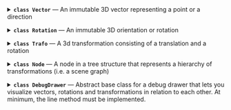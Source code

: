 <details><summary><b><code>class Vector</code></b> — An immutable 3D vector representing a point or a direction</summary><br>

&nbsp;&nbsp;&nbsp;&nbsp;&nbsp;&nbsp;&nbsp;&nbsp;<code>x: float = 0.0</code>


&nbsp;&nbsp;&nbsp;&nbsp;&nbsp;&nbsp;&nbsp;&nbsp;<code>y: float = 0.0</code>


&nbsp;&nbsp;&nbsp;&nbsp;&nbsp;&nbsp;&nbsp;&nbsp;<code>z: float = 0.0</code>

<details name='method'><summary>&nbsp;&nbsp;&nbsp;&nbsp;<code>zero()</code> — Create a zero vector while being extra explicit about it.</summary>

```py
    @staticmethod
    def zero() -> "Vector":
```
<details open><summary><i>source code</i></summary>

```py
        """Create a zero vector while being extra explicit about it."""
        return Vector(0.0, 0.0, 0.0)
```
</details>
</details>

<details name='method'><summary>&nbsp;&nbsp;&nbsp;&nbsp;<code>ex()</code> — Create a unit vector in x-direction.</summary>

```py
    @staticmethod
    def ex() -> "Vector":
```
<details open><summary><i>source code</i></summary>

```py
        """Create a unit vector in x-direction."""
        return Vector(1.0, 0.0, 0.0)
```
</details>
</details>

<details name='method'><summary>&nbsp;&nbsp;&nbsp;&nbsp;<code>ey()</code> — Create a unit vector in y-direction.</summary>

```py
    @staticmethod
    def ey() -> "Vector":
```
<details open><summary><i>source code</i></summary>

```py
        """Create a unit vector in y-direction."""
        return Vector(0.0, 1.0, 0.0)
```
</details>
</details>

<details name='method'><summary>&nbsp;&nbsp;&nbsp;&nbsp;<code>ez()</code> — Create a unit vector in z-direction.</summary>

```py
    @staticmethod
    def ez() -> "Vector":
```
<details open><summary><i>source code</i></summary>

```py
        """Create a unit vector in z-direction."""
        return Vector(0.0, 0.0, 1.0)
```
</details>
</details>

<details name='method'><summary>&nbsp;&nbsp;&nbsp;&nbsp;<code>rand_box(...)</code> — Create a random vector with uniform distribution within a cuboid.</summary>

```py
    @staticmethod
    def rand_box(
        min: Sequence[float] = (0.0, 0.0, 0.0),
        max: Sequence[float] = (1.0, 1.0, 1.0),
        generator: random.Random = cast(random.Random, random),
    ) -> "Vector":
```
<details open><summary><i>source code</i></summary>

```py
        """Create a random vector with uniform distribution within a cuboid."""
        return Vector(
            generator.uniform(min[0], max[0]),
            generator.uniform(min[1], max[1]),
            generator.uniform(min[2], max[2]),
        )
```
</details>
</details>

<details name='method'><summary>&nbsp;&nbsp;&nbsp;&nbsp;<code>rand_sphere(...)</code> — Create a random vector with uniform distribution on or in a sphere.</summary>

```py
    @staticmethod
    def rand_sphere(
        radius: float = 1.0,
        center: Optional["Vector"] = None,
        fill: bool = False,
        generator: random.Random = cast(random.Random, random),
    ) -> "Vector":
```
<details open><summary><i>source code</i></summary>

```py
        """Create a random vector with uniform distribution on or in a sphere."""
        v = Vector(generator.gauss(), generator.gauss(), generator.gauss()).normalized()
        if center is None:
            center = Vector.zero()
        if fill:
            v = v * generator.random() ** (1 / 3)
        return Vector(
            center[0] + radius * v[0],
            center[1] + radius * v[1],
            center[2] + radius * v[2],
        )
```
</details>
</details>

<details name='method'><summary>&nbsp;&nbsp;&nbsp;&nbsp;<code>__eq__(...)</code> — Check equality with another vector; true if all elements are equal.</summary>

```py
    def __eq__(self, other: object) -> bool:
```
<details open><summary><i>source code</i></summary>

```py
        """Check equality with another vector; true if all elements are equal."""
        if isinstance(other, Vector):
            return self[:] == other[:]
        else:
            return NotImplemented
```
</details>
</details>

<details name='method'><summary>&nbsp;&nbsp;&nbsp;&nbsp;<code>__ne__(...)</code> — Check inequality with another vector; true if any element is unequal.</summary>

```py
    def __ne__(self, other: object) -> bool:
```
<details open><summary><i>source code</i></summary>

```py
        """Check inequality with another vector; true if any element is unequal."""
        return not self == other
```
</details>
</details>

<details name='method'><summary>&nbsp;&nbsp;&nbsp;&nbsp;<code>__add__(...)</code> — Add another vector element-wise (returns a new Vector).</summary>

Note that this violates LSP for tuples which are expected to concatenate instead.

```py
    def __add__(self, other: "Vector") -> "Vector":  # type: ignore[override]
```
<details open><summary><i>source code</i></summary>

```py
        """Add another vector element-wise (returns a new Vector).
        Note that this violates LSP for tuples which are expected to concatenate instead.
        """
        if isinstance(other, Vector):
            return Vector(self.x + other.x, self.y + other.y, self.z + other.z)
        else:
            return NotImplemented
```
</details>
</details>

<details name='method'><summary>&nbsp;&nbsp;&nbsp;&nbsp;<code>__neg__()</code> — Return the negated vector (as a new Vector).</summary>

```py
    def __neg__(self) -> "Vector":
```
<details open><summary><i>source code</i></summary>

```py
        """Return the negated vector (as a new Vector)."""
        return Vector(-self.x, -self.y, -self.z)
```
</details>
</details>

<details name='method'><summary>&nbsp;&nbsp;&nbsp;&nbsp;<code>__sub__(...)</code> — Subtract another vector (returns a new Vector).</summary>

```py
    def __sub__(self, other: "Vector") -> "Vector":
```
<details open><summary><i>source code</i></summary>

```py
        """Subtract another vector (returns a new Vector)."""
        if isinstance(other, Vector):
            return Vector(self.x - other.x, self.y - other.y, self.z - other.z)
        else:
            return NotImplemented
```
</details>
</details>

<details name='method'><summary>&nbsp;&nbsp;&nbsp;&nbsp;<code>__mul__(...)</code> — Multiply by a scalar element-wise (returns a new Vector).</summary>

Note that this violates LSP for tuples which are expected to repeat instead.

```py
    def __mul__(self, scalar: float) -> "Vector":  # type: ignore[override]
```
<details open><summary><i>source code</i></summary>

```py
        """Multiply by a scalar element-wise (returns a new Vector).
        Note that this violates LSP for tuples which are expected to repeat instead."""
        if isinstance(scalar, (int, float)):
            return Vector(self.x * scalar, self.y * scalar, self.z * scalar)
        else:
            return NotImplemented
```
</details>
</details>

<details name='method'><summary>&nbsp;&nbsp;&nbsp;&nbsp;<code>__rmul__(...)</code> — Multiply by a scalar element-wise (returns a new Vector).</summary>

Note that this violates LSP for tuples which are expected to repeat instead.

```py
    def __rmul__(self, scalar: float) -> "Vector":  # type: ignore[override]
```
<details open><summary><i>source code</i></summary>

```py
        """Multiply by a scalar element-wise (returns a new Vector).
        Note that this violates LSP for tuples which are expected to repeat instead."""
        return self * scalar
```
</details>
</details>

<details name='method'><summary>&nbsp;&nbsp;&nbsp;&nbsp;<code>__truediv__(...)</code> — Divide by a scalar element-wise (returns a new Vector).</summary>

```py
    def __truediv__(self, scalar: float) -> "Vector":
```
<details open><summary><i>source code</i></summary>

```py
        """Divide by a scalar element-wise (returns a new Vector)."""
        if isinstance(scalar, (int, float)):
            return Vector(self.x / scalar, self.y / scalar, self.z / scalar)
        else:
            return NotImplemented
```
</details>
</details>

<details name='method'><summary>&nbsp;&nbsp;&nbsp;&nbsp;<code>dot(...)</code> — Calculate the dot product with another vector.</summary>

```py
    def dot(self, other: "Vector") -> float:
```
<details open><summary><i>source code</i></summary>

```py
        """Calculate the dot product with another vector."""
        return self.x * other.x + self.y * other.y + self.z * other.z
```
</details>
</details>

<details name='method'><summary>&nbsp;&nbsp;&nbsp;&nbsp;<code>cross(...)</code> — Calculate the cross product with another vector (returns a new Vector).</summary>

```py
    def cross(self, other: "Vector") -> "Vector":
```
<details open><summary><i>source code</i></summary>

```py
        """Calculate the cross product with another vector (returns a new Vector)."""
        return Vector(
            self.y * other.z - self.z * other.y,
            self.z * other.x - self.x * other.z,
            self.x * other.y - self.y * other.x,
        )
```
</details>
</details>

<details name='method'><summary>&nbsp;&nbsp;&nbsp;&nbsp;<code>norm()</code> — Calculate the Euclidean norm (length) of the vector.</summary>

```py
    def norm(self) -> float:
```
<details open><summary><i>source code</i></summary>

```py
        """Calculate the Euclidean norm (length) of the vector."""
        return norm(*self)
```
</details>
</details>

<details name='method'><summary>&nbsp;&nbsp;&nbsp;&nbsp;<code>length()</code> — Calculate the length (Euclidean norm) of the vector.</summary>

```py
    def length(self) -> float:
```
<details open><summary><i>source code</i></summary>

```py
        """Calculate the length (Euclidean norm) of the vector."""
        return norm(*self)
```
</details>
</details>

<details name='method'><summary>&nbsp;&nbsp;&nbsp;&nbsp;<code>normalized()</code> — Return a (new) normalized vector with the same direction.</summary>

Raises when called on a zero vector.

```py
    def normalized(self) -> "Vector":
```
<details open><summary><i>source code</i></summary>

```py
        """Return a (new) normalized vector with the same direction.
        Raises when called on a zero vector."""
        x, y, z = self.x, self.y, self.z
        m = max(abs(x), abs(y), abs(z))
        if m == 0:
            raise ValueError("cannot normalize a zero vector")
        x, y, z = x / m, y / m, z / m
        norm = sqrt(x * x + y * y + z * z)
        return Vector(x / norm, y / norm, z / norm)
```
</details>
</details>

<details name='method'><summary>&nbsp;&nbsp;&nbsp;&nbsp;<code>perp(...)</code> — Calculate a vector perpendicular to this vector.</summary>

If other is given, the result is perpendicular to both.<br>Raises when called on a zero vector or when the vectors are parallel.

```py
    def perp(self, other: Optional["Vector"] = None) -> "Vector":
```
<details open><summary><i>source code</i></summary>

```py
        """Calculate a vector perpendicular to this vector.
        If other is given, the result is perpendicular to both.
        Raises when called on a zero vector or when the vectors are parallel."""
        if other is None:
            if abs(self.x) < abs(self.y) and abs(self.x) <= abs(self.z):
                other = Vector(1.0, 0.0, 0.0)
            elif abs(self.y) < abs(self.z):
                other = Vector(0.0, 1.0, 0.0)
            else:
                other = Vector(0.0, 0.0, 1.0)
        return self.cross(other).normalized()
```
</details>
</details>

<details name='method'><summary>&nbsp;&nbsp;&nbsp;&nbsp;<code>make_basis(...)</code> — Create an orthonormal basis from two vectors.</summary>

The direction of the first vector is preserved,<br>the second is made perpendicular to the first,<br>the third is perpendicular to the first two.<br>Raises when called on a zero vector or when the vectors are parallel.

```py
    @staticmethod
    def make_basis(v1: "Vector", v2: "Vector") -> Tuple["Vector", "Vector", "Vector"]:
```
<details open><summary><i>source code</i></summary>

```py
        """Create an orthonormal basis from two vectors.
        The direction of the first vector is preserved,
        the second is made perpendicular to the first,
        the third is perpendicular to the first two.
        Raises when called on a zero vector or when the vectors are parallel."""
        v1 = v1.normalized()
        v3 = v1.perp(v2)
        v2 = v3.perp(v1)
        return v1, v2, v3
```
</details>
</details>

<details name='method'><summary>&nbsp;&nbsp;&nbsp;&nbsp;<code>distance_to(...)</code> — Calculate the Euclidean distance to another vector.</summary>

```py
    def distance_to(self, other: "Vector") -> float:
```
<details open><summary><i>source code</i></summary>

```py
        """Calculate the Euclidean distance to another vector."""
        return (self - other).norm()
```
</details>
</details>

<details name='method'><summary>&nbsp;&nbsp;&nbsp;&nbsp;<code>angle_to(...)</code> — Calculate the angle to another vector (in rad).</summary>

```py
    def angle_to(self, other: "Vector") -> float:
```
<details open><summary><i>source code</i></summary>

```py
        """Calculate the angle to another vector (in rad)."""
        v1 = self.normalized()
        v2 = other.normalized()
        cos_angle = v1.dot(v2)
        sin_angle = v1.cross(v2).norm()
        return atan2(sin_angle, cos_angle)
```
</details>
</details>

<details name='method'><summary>&nbsp;&nbsp;&nbsp;&nbsp;<code>lerp(...)</code> — Linearly interpolate between two vectors (returns a new Vector).</summary>

```py
    def lerp(self, other: "Vector", f: float) -> "Vector":
```
<details open><summary><i>source code</i></summary>

```py
        """Linearly interpolate between two vectors (returns a new Vector)."""
        return Vector(
            self.x + f * (other.x - self.x),
            self.y + f * (other.y - self.y),
            self.z + f * (other.z - self.z),
        )
```
</details>
</details>

<details name='method'><summary>&nbsp;&nbsp;&nbsp;&nbsp;<code>mean(...)</code> — Calculate the weighted mean of a sequence of vectors.</summary>

Raises when called with an empty sequence or when the sum of weights is zero.

```py
    @staticmethod
    def mean(
        vectors: Iterable["Vector"], weights: Optional[Iterable[float]] = None
    ) -> "Vector":
```
<details open><summary><i>source code</i></summary>

```py
        """Calculate the weighted mean of a sequence of vectors.
        Raises when called with an empty sequence or when the sum of weights is zero."""

        weights = weights or repeat(1.0)

        if (
            hasattr(vectors, "__len__")
            and hasattr(weights, "__len__")
            and vectors.__len__() != weights.__len__()
        ):
            raise ValueError("vectors and weights must have the same length")

        x, y, z = 0.0, 0.0, 0.0
        w_sum = 0.0

        for v, weight in zip(vectors, weights):
            x += v.x * weight
            y += v.y * weight
            z += v.z * weight
            w_sum += weight

        if w_sum == 0.0:
            raise ValueError(
                "cannot compute mean if sequence is empty or sum of weights is 0"
            )

        return Vector(x / w_sum, y / w_sum, z / w_sum)
```
</details>
</details>

<details name='method'><summary>&nbsp;&nbsp;&nbsp;&nbsp;<code>__str__()</code> — Return a string representation of the vector.</summary>

```py
    def __str__(self) -> str:
```
<details open><summary><i>source code</i></summary>

```py
        """Return a string representation of the vector."""
        return f"(x={self.x}, y={self.y}, z={self.z})"
```
</details>
</details>

<details name='method'><summary>&nbsp;&nbsp;&nbsp;&nbsp;<code>__format__(...)</code> — Return a formatted string representation of the vector.</summary>

The format_spec is applied to each element.

```py
    def __format__(self, format_spec: str) -> str:
```
<details open><summary><i>source code</i></summary>

```py
        """Return a formatted string representation of the vector.
        The format_spec is applied to each element."""
        fx = self.x.__format__(format_spec)
        fy = self.y.__format__(format_spec)
        fz = self.z.__format__(format_spec)
        return f"(x={fx}, y={fy}, z={fz})"
```
</details>
</details>

<details name='method'><summary>&nbsp;&nbsp;&nbsp;&nbsp;<code>__repr__()</code> — Return an eval-able string representation of the vector.</summary>

```py
    def __repr__(self) -> str:
```
<details open><summary><i>source code</i></summary>

```py
        """Return an eval-able string representation of the vector."""
        return f"Vector({self.x}, {self.y}, {self.z})"
```
</details>
</details>

<br></details>

<details><summary><b><code>class Rotation</code></b> — An immutable 3D orientation or rotation</summary>
<details name='method'><summary>&nbsp;&nbsp;&nbsp;&nbsp;<code>__setattr__(...)</code> — Deleted, always raises.</summary>

```py
    def __setattr__(self, name: str, value: float) -> None:
```
<details open><summary><i>source code</i></summary>

```py
        """Deleted, always raises."""
        raise AttributeError("Rotation is immutable")
```
</details>
</details>

<details name='method'><summary>&nbsp;&nbsp;&nbsp;&nbsp;<code>__delattr__(...)</code> — Deleted, always raises.</summary>

```py
    def __delattr__(self, name: str) -> None:
```
<details open><summary><i>source code</i></summary>

```py
        """Deleted, always raises."""
        raise AttributeError("Rotation is immutable")
```
</details>
</details>

<details name='method'><summary>&nbsp;&nbsp;&nbsp;&nbsp;<code>__new__(...)</code> — Construct a rotation from quaternion components without normalization.</summary>

Intended only for use in classmethods. Use from_quat instead.

```py
    def __new__(
        cls: Type[_T], *, x: float = 0.0, y: float = 0.0, z: float = 0.0, w: float = 1.0
    ) -> _T:
```
<details open><summary><i>source code</i></summary>

```py
        """Construct a rotation from quaternion components without normalization.
        Intended only for use in classmethods. Use from_quat instead."""
        instance = super().__new__(cls)
        object.__setattr__(instance, "_x", x)
        object.__setattr__(instance, "_y", y)
        object.__setattr__(instance, "_z", z)
        object.__setattr__(instance, "_w", w)
        return instance
```
</details>
</details>

<details name='method'><summary>&nbsp;&nbsp;&nbsp;&nbsp;<code>__init__()</code> — Create the identity rotation.</summary>

```py
    def __init__(self) -> None:
```
<details open><summary><i>source code</i></summary>

```py
        """Create the identity rotation."""
        # we only allow creation of the identity rotation via standard constructor
        # x, y, z, w are implementation details and should only be set via from_quat from the outside
        pass
```
</details>
</details>

<details name='method'><summary>&nbsp;&nbsp;&nbsp;&nbsp;<code>identity()</code> — Create the identity rotation while being extra explicit about it.</summary>

```py
    @staticmethod
    def identity() -> "Rotation":
```
<details open><summary><i>source code</i></summary>

```py
        """Create the identity rotation while being extra explicit about it."""
        return Rotation()
```
</details>
</details>

<details name='method'><summary>&nbsp;&nbsp;&nbsp;&nbsp;<code>x(...)</code> — Create a rotation about the x-axis.</summary>

```py
    @staticmethod
    def x(angle: float) -> "Rotation":
```
<details open><summary><i>source code</i></summary>

```py
        """Create a rotation about the x-axis."""
        return Rotation.__new__(Rotation, x=sin(angle / 2.0), w=cos(angle / 2.0))
```
</details>
</details>

<details name='method'><summary>&nbsp;&nbsp;&nbsp;&nbsp;<code>y(...)</code> — Create a rotation about the y-axis.</summary>

```py
    @staticmethod
    def y(angle: float) -> "Rotation":
```
<details open><summary><i>source code</i></summary>

```py
        """Create a rotation about the y-axis."""
        return Rotation.__new__(Rotation, y=sin(angle / 2.0), w=cos(angle / 2.0))
```
</details>
</details>

<details name='method'><summary>&nbsp;&nbsp;&nbsp;&nbsp;<code>z(...)</code> — Create a rotation about the z-axis.</summary>

```py
    @staticmethod
    def z(angle: float) -> "Rotation":
```
<details open><summary><i>source code</i></summary>

```py
        """Create a rotation about the z-axis."""
        return Rotation.__new__(Rotation, z=sin(angle / 2.0), w=cos(angle / 2.0))
```
</details>
</details>

<details name='method'><summary>&nbsp;&nbsp;&nbsp;&nbsp;<code>from_quat()</code> — Create a rotation from quaternion components.</summary>

Raises if the norm deviates from 1 beyond the specified tolerance<br>or if all components are 0.

```py
    @staticmethod
    def from_quat(
        *, x: float, y: float, z: float, w: float, tolerance: float = EPS
    ) -> "Rotation":
```
<details open><summary><i>source code</i></summary>

```py
        """Create a rotation from quaternion components.
        Raises if the norm deviates from 1 beyond the specified tolerance
        or if all components are 0."""

        m = max(abs(x), abs(y), abs(z), abs(w))
        if m == 0:
            raise ValueError("cannot normalize a zero quaternion")
        x_, y_, z_, w_ = x / m, y / m, z / m, w / m
        norm_ = sqrt(x_ * x_ + y_ * y_ + z_ * z_ + w_ * w_)

        if abs(m * norm_ - 1.0) > tolerance:
            raise ValueError(
                f"quaternion is not normalized: (x={x}, y={y}, z={z}, w={w})"
            )

        return Rotation.__new__(
            Rotation, x=x_ / norm_, y=y_ / norm_, z=z_ / norm_, w=w_ / norm_
        )
```
</details>
</details>

<details name='method'><summary>&nbsp;&nbsp;&nbsp;&nbsp;<code>as_quat(...)</code> — Return the quaternion components in the specified order.</summary>

```py
    def as_quat(
        self, order: Literal["xyzw", "wxyz"]
    ) -> Tuple[float, float, float, float]:
```
<details open><summary><i>source code</i></summary>

```py
        """Return the quaternion components in the specified order."""
        if order == "xyzw":
            return self._x, self._y, self._z, self._w
        elif order == "wxyz":
            return self._w, self._x, self._y, self._z
        else:
            raise ValueError("order must be either 'xyzw' or 'wxyz'")
```
</details>
</details>

<details name='method'><summary>&nbsp;&nbsp;&nbsp;&nbsp;<code>from_axis_angle(...)</code> — Create a rotation from an axis and an angle (in rad).</summary>

```py
    @staticmethod
    def from_axis_angle(axis: Vector, angle: float) -> "Rotation":
```
<details open><summary><i>source code</i></summary>

```py
        """Create a rotation from an axis and an angle (in rad)."""
        axis = axis.normalized()
        half_angle = angle / 2.0
        sin_half_angle = sin(half_angle)
        return Rotation.__new__(
            Rotation,
            x=sin_half_angle * axis.x,
            y=sin_half_angle * axis.y,
            z=sin_half_angle * axis.z,
            w=cos(half_angle),
        )
```
</details>
</details>

<details name='method'><summary>&nbsp;&nbsp;&nbsp;&nbsp;<code>as_axis_angle()</code> — Return the axis and angle (in rad) of the rotation.</summary>

The angle is in the range [0, pi).<br>If the angle is 0, the axis is (1, 0, 0).

```py
    def as_axis_angle(self) -> Tuple[Vector, float]:
```
<details open><summary><i>source code</i></summary>

```py
        """Return the axis and angle (in rad) of the rotation.
        The angle is in the range [0, pi).
        If the angle is 0, the axis is (1, 0, 0)."""
        x, y, z, w = self._x, self._y, self._z, self._w
        cos_half_angle = w
        sin_half_angle = norm(x, y, z)
        if sin_half_angle == 0.0:
            return Vector(1.0, 0.0, 0.0), 0.0
        angle = 2.0 * atan2(sin_half_angle, cos_half_angle)
        angle = angle % (2.0 * pi)
        if angle <= pi:
            return Vector(x, y, z).normalized(), angle
        else:
            return Vector(-x, -y, -z).normalized(), 2.0 * pi - angle
```
</details>
</details>

<details name='method'><summary>&nbsp;&nbsp;&nbsp;&nbsp;<code>from_rotvec(...)</code> — Create a rotation from a rotation vector.</summary>

A rotation vector is the axis of rotation<br>scaled by the angle of rotation.

```py
    @staticmethod
    def from_rotvec(rotvec: Vector) -> "Rotation":
```
<details open><summary><i>source code</i></summary>

```py
        """Create a rotation from a rotation vector.
        A rotation vector is the axis of rotation
        scaled by the angle of rotation."""
        angle = rotvec.norm()
        if angle == 0.0:
            return Rotation()
        elif angle < EPS:
            return Rotation.from_quat(
                x=rotvec.x, y=rotvec.y, z=rotvec.z, w=1.0, tolerance=0.1
            )
        else:
            return Rotation.from_axis_angle(rotvec.normalized(), angle)
```
</details>
</details>

<details name='method'><summary>&nbsp;&nbsp;&nbsp;&nbsp;<code>as_rotvec()</code> — Return the rotation vector of the rotation.</summary>

A rotation vector is the axis of rotation<br>scaled by the angle of rotation.

```py
    def as_rotvec(self) -> Vector:
```
<details open><summary><i>source code</i></summary>

```py
        """Return the rotation vector of the rotation.
        A rotation vector is the axis of rotation
        scaled by the angle of rotation."""
        axis, angle = self.as_axis_angle()
        return axis * angle
```
</details>
</details>

<details name='method'><summary>&nbsp;&nbsp;&nbsp;&nbsp;<code>from_matrix(...)</code> — Create a rotation from a 3x3 rotation matrix.</summary>

```py
    @staticmethod
    def from_matrix(
        matrix: Sequence[Sequence[float]],
        row_major: bool = True,
        check_matrix: bool = True,
    ) -> "Rotation":
```
<details open><summary><i>source code</i></summary>

```py
        """Create a rotation from a 3x3 rotation matrix."""
        # https://www.euclideanspace.com/maths/geometry/rotations/conversions/matrixToQuaternion/index.htm

        if check_matrix:
            # row major or column major does not matter for these checks
            if (
                len(matrix) != 3
                or len(matrix[0]) != 3
                or len(matrix[1]) != 3
                or len(matrix[2]) != 3
            ):
                raise ValueError("matrix must be 3x3")
            vx = Vector(matrix[0][0], matrix[1][0], matrix[2][0])
            vy = Vector(matrix[0][1], matrix[1][1], matrix[2][1])
            vz = Vector(matrix[0][2], matrix[1][2], matrix[2][2])
            if (
                abs(vx.norm() - 1.0) > EPS
                or abs(vy.norm() - 1.0) > EPS
                or abs(vz.norm() - 1.0) > EPS
                or abs(vx.dot(vy)) > EPS
                or abs(vy.dot(vz)) > EPS
                or abs(vz.dot(vx)) > EPS
            ):
                raise ValueError("matrix must be orthonormal")
            if vx.cross(vy).dot(vz) < 0:
                raise ValueError("matrix must not flip handedness")

        if row_major:
            m00, m01, m02 = matrix[0]
            m10, m11, m12 = matrix[1]
            m20, m21, m22 = matrix[2]
        else:
            m00, m10, m20 = matrix[0]
            m01, m11, m21 = matrix[1]
            m02, m12, m22 = matrix[2]

        trace = m00 + m11 + m22

        if trace > 0.0:
            s = sqrt(trace + 1.0) * 2.0  # s = 4 * qw
            return Rotation.from_quat(
                x=(m21 - m12) / s, y=(m02 - m20) / s, z=(m10 - m01) / s, w=0.25 * s
            )
        elif (m00 > m11) and (m00 > m22):
            s = sqrt(1.0 + m00 - m11 - m22) * 2.0  # s = 4 * qx
            return Rotation.from_quat(
                x=0.25 * s, y=(m01 + m10) / s, z=(m02 + m20) / s, w=(m21 - m12) / s
            )
        elif m11 > m22:
            s = sqrt(1.0 + m11 - m00 - m22) * 2.0  # s = 4 * qy
            return Rotation.from_quat(
                x=(m01 + m10) / s, y=0.25 * s, z=(m12 + m21) / s, w=(m02 - m20) / s
            )
        else:
            s = sqrt(1.0 + m22 - m00 - m11) * 2.0  # s = 4 * qz
            return Rotation.from_quat(
                x=(m02 + m20) / s, y=(m12 + m21) / s, z=0.25 * s, w=(m10 - m01) / s
            )
```
</details>
</details>

<details name='method'><summary>&nbsp;&nbsp;&nbsp;&nbsp;<code>as_matrix(...)</code> — Return the rotation as a 3x3 rotation matrix.</summary>

```py
    def as_matrix(self, row_major: bool = True) -> List[List[float]]:
```
<details open><summary><i>source code</i></summary>

```py
        """Return the rotation as a 3x3 rotation matrix."""
        # https://www.euclideanspace.com/maths/geometry/rotations/conversions/quaternionToMatrix/index.htm
        x, y, z, w = self._x, self._y, self._z, self._w
        xx, xy, xz, xw = x * x, x * y, x * z, x * w
        yy, yz, yw = y * y, y * z, y * w
        zz, zw = z * z, z * w

        if row_major:
            return [
                [1.0 - 2.0 * (yy + zz), 2.0 * (xy - zw), 2.0 * (xz + yw)],
                [2.0 * (xy + zw), 1.0 - 2.0 * (xx + zz), 2.0 * (yz - xw)],
                [2.0 * (xz - yw), 2.0 * (yz + xw), 1.0 - 2.0 * (xx + yy)],
            ]
        else:
            return [
                [1.0 - 2.0 * (yy + zz), 2.0 * (xy + zw), 2.0 * (xz - yw)],
                [2.0 * (xy - zw), 1.0 - 2.0 * (xx + zz), 2.0 * (yz + xw)],
                [2.0 * (xz + yw), 2.0 * (yz - xw), 1.0 - 2.0 * (xx + yy)],
            ]
```
</details>
</details>

<details name='method'><summary>&nbsp;&nbsp;&nbsp;&nbsp;<code>basis()</code> — Return the basis vectors of the rotation.</summary>

```py
    def basis(self) -> Tuple[Vector, Vector, Vector]:
```
<details open><summary><i>source code</i></summary>

```py
        """Return the basis vectors of the rotation."""
        x, y, z = self.as_matrix(row_major=False)
        return Vector(*x), Vector(*y), Vector(*z)
```
</details>
</details>

<details name='method'><summary>&nbsp;&nbsp;&nbsp;&nbsp;<code>compose(...)</code> — Compose a rotation from a sequence of rotations about x, y and z.</summary>

The sequence is an arbitrarily long string of axis identifiers, e.g. 'XY' or 'zyxZ'.<br>Use Capital letters for intrinsic rotations (rotate about the new, rotated axes),<br>use lowercase letters for extrinsic rotations (rotate about the world axes).<br>Intrinsic and extrinsic rotations can be mixed.

```py
    @staticmethod
    def compose(sequence: str, angles: Sequence[float]) -> "Rotation":
```
<details open><summary><i>source code</i></summary>

```py
        """Compose a rotation from a sequence of rotations about x, y and z.
        The sequence is an arbitrarily long string of axis identifiers, e.g. 'XY' or 'zyxZ'.
        Use Capital letters for intrinsic rotations (rotate about the new, rotated axes),
        use lowercase letters for extrinsic rotations (rotate about the world axes).
        Intrinsic and extrinsic rotations can be mixed."""
        if len(sequence) != len(angles):
            raise ValueError("sequence and angles must have the same length")
        x, y, z, w = 0.0, 0.0, 0.0, 1.0
        for axis, angle in zip(sequence, angles):
            temp = Rotation.__new__(Rotation, x=x, y=y, z=z, w=w)
            # intrinsic rotation
            if axis == "X":
                x, y, z, w = temp._rotate_quat(Rotation.x(angle))
            elif axis == "Y":
                x, y, z, w = temp._rotate_quat(Rotation.y(angle))
            elif axis == "Z":
                x, y, z, w = temp._rotate_quat(Rotation.z(angle))
            # extrinsic rotation
            elif axis == "x":
                x, y, z, w = Rotation.x(angle)._rotate_quat(temp)
            elif axis == "y":
                x, y, z, w = Rotation.y(angle)._rotate_quat(temp)
            elif axis == "z":
                x, y, z, w = Rotation.z(angle)._rotate_quat(temp)
            else:
                raise ValueError(
                    f"unknown axis: {axis}; only X, Y, Z, x, y, z are allowed"
                )
        return Rotation.from_quat(x=x, y=y, z=z, w=w)
```
</details>
</details>

<details name='method'><summary>&nbsp;&nbsp;&nbsp;&nbsp;<code>from_euler(...)</code> — Create a rotation from Euler angles.</summary>

The following orders are allowed:<br>ZXZ, XYX, YZY, ZYZ, XZX, YXY (proper Euler, intrinsic)<br>XYZ, YZX, ZXY, XZY, ZYX, YXZ (Tait-Bryan, intrinsic)<br>zxz, xyx, yzy, zyz, xzx, yxy (proper Euler, extrinsic)<br>xyz, yzx, zxy, xzy, zyx, yxz (Tait-Bryan, extrinsic)<br>intrinsic: rotate about the new, rotated axes<br>extrinsic: rotate about the original axes

```py
    @staticmethod
    def from_euler(order: str, angles: Sequence[float]) -> "Rotation":
```
<details open><summary><i>source code</i></summary>

```py
        """Create a rotation from Euler angles.
        The following orders are allowed:
        ZXZ, XYX, YZY, ZYZ, XZX, YXY (proper Euler, intrinsic)
        XYZ, YZX, ZXY, XZY, ZYX, YXZ (Tait-Bryan, intrinsic)
        zxz, xyx, yzy, zyz, xzx, yxy (proper Euler, extrinsic)
        xyz, yzx, zxy, xzy, zyx, yxz (Tait-Bryan, extrinsic)
        intrinsic: rotate about the new, rotated axes
        extrinsic: rotate about the original axes"""
        if not order in Rotation._euler_orders:
            raise ValueError(
                f"Euler order {order} unknown, must be one of {Rotation._euler_orders}"
            )
        return Rotation.compose(order, [angles[0], angles[1], angles[2]])
```
</details>
</details>

<details name='method'><summary>&nbsp;&nbsp;&nbsp;&nbsp;<code>as_euler(...)</code> — Return the Euler angles of the rotation.</summary>

The order is one of:<br>ZXZ, XYX, YZY, ZYZ, XZX, YXY (proper Euler, intrinsic)<br>XYZ, YZX, ZXY, XZY, ZYX, YXZ (Tait-Bryan, intrinsic)<br>zxz, xyx, yzy, zyz, xzx, yxy (proper Euler, extrinsic)<br>xyz, yzx, zxy, xzy, zyx, yxz (Tait-Bryan, extrinsic)<br>intrinsic: rotate about the new, rotated axes<br>extrinsic: rotate about the original axes<br>In case of a singularity, the first angle is set to 0 for extrinsic rotations,<br>the third angle is set to 0 for intrinsic rotations.

```py
    def as_euler(self, order: str) -> Tuple[float, float, float]:
```
<details open><summary><i>source code</i></summary>

```py
        """Return the Euler angles of the rotation.
        The order is one of:
        ZXZ, XYX, YZY, ZYZ, XZX, YXY (proper Euler, intrinsic)
        XYZ, YZX, ZXY, XZY, ZYX, YXZ (Tait-Bryan, intrinsic)
        zxz, xyx, yzy, zyz, xzx, yxy (proper Euler, extrinsic)
        xyz, yzx, zxy, xzy, zyx, yxz (Tait-Bryan, extrinsic)
        intrinsic: rotate about the new, rotated axes
        extrinsic: rotate about the original axes
        In case of a singularity, the first angle is set to 0 for extrinsic rotations,
        the third angle is set to 0 for intrinsic rotations."""
        if not order in self._euler_orders:
            raise ValueError(
                f"Euler order {order} unknown, must be one of {self._euler_orders}"
            )
        is_extrinsic = order.islower()
        order = order.lower()
        is_tait_bryan = order[0] != order[2]

        m = self.as_matrix()
        ax_index = {"x": 0, "y": 1, "z": 2}
        a1, a2 = ax_index[order[0]], ax_index[order[1]]
        a3 = 3 - a1 - a2  # Tait-Bryan: 3rd axis, proper Euler: unused axis
        parity = 1.0 if a2 == (a1 + 1) % 3 else -1.0

        if is_tait_bryan:  # e.g. xyz
            if is_extrinsic:
                a1, a3 = a3, a1
                parity = -parity
            beta = atan2(parity * m[a1][a3], norm(m[a1][a2], m[a1][a1]))
            if abs(abs(beta) - pi / 2.0) > EPS:
                alpha = atan2(-parity * m[a2][a3], m[a3][a3])
                gamma = atan2(-parity * m[a1][a2], m[a1][a1])
            else:  # singularity
                alpha = atan2(parity * m[a3][a2], m[a2][a2])
                gamma = 0.0
        else:  # proper Euler, e.g. zxz
            beta = atan2(norm(m[a2][a1], m[a3][a1]), m[a1][a1])
            if abs(beta) > EPS and abs(beta) < pi - EPS:
                alpha = atan2(m[a2][a1], -parity * m[a3][a1])
                gamma = atan2(m[a1][a2], parity * m[a1][a3])
            else:  # singularity
                alpha = atan2(parity * m[a3][a2], m[a2][a2])
                gamma = 0.0

        if is_extrinsic:
            return gamma, beta, alpha
        return alpha, beta, gamma
```
</details>
</details>

<details name='method'><summary>&nbsp;&nbsp;&nbsp;&nbsp;<code>from_ypr(...)</code> — Create a rotation from yaw, pitch and roll angles.</summary>

```py
    @staticmethod
    def from_ypr(yaw: float, pitch: float, roll: float) -> "Rotation":
```
<details open><summary><i>source code</i></summary>

```py
        """Create a rotation from yaw, pitch and roll angles."""
        return Rotation.compose("ZYX", [yaw, pitch, roll])
```
</details>
</details>

<details name='method'><summary>&nbsp;&nbsp;&nbsp;&nbsp;<code>as_ypr()</code> — Return the yaw, pitch and roll angles of the rotation.</summary>

In case of a singularity (gimbal lock), roll is set to 0.

```py
    def as_ypr(self) -> Tuple[float, float, float]:
```
<details open><summary><i>source code</i></summary>

```py
        """Return the yaw, pitch and roll angles of the rotation.
        In case of a singularity (gimbal lock), roll is set to 0."""
        return self.as_euler("ZYX")
```
</details>
</details>

<details name='method'><summary>&nbsp;&nbsp;&nbsp;&nbsp;<code>from_rpy(...)</code> — Create a rotation from roll, pitch and yaw angles.</summary>

```py
    @staticmethod
    def from_rpy(roll: float, pitch: float, yaw: float) -> "Rotation":
```
<details open><summary><i>source code</i></summary>

```py
        """Create a rotation from roll, pitch and yaw angles."""
        return Rotation.compose("xyz", [roll, pitch, yaw])
```
</details>
</details>

<details name='method'><summary>&nbsp;&nbsp;&nbsp;&nbsp;<code>as_rpy()</code> — Return the roll, pitch and yaw angles of the rotation.</summary>

In case of a singularity (gimbal lock), roll is set to 0.

```py
    def as_rpy(self) -> Tuple[float, float, float]:
```
<details open><summary><i>source code</i></summary>

```py
        """Return the roll, pitch and yaw angles of the rotation.
        In case of a singularity (gimbal lock), roll is set to 0."""
        return self.as_euler("xyz")
```
</details>
</details>

<details name='method'><summary>&nbsp;&nbsp;&nbsp;&nbsp;<code>rand(...)</code> — Create a random rotation with uniform distribution.</summary>

```py
    @staticmethod
    def rand(generator: random.Random = cast(random.Random, random)) -> "Rotation":
```
<details open><summary><i>source code</i></summary>

```py
        """Create a random rotation with uniform distribution."""
        x = generator.gauss()
        y = generator.gauss()
        z = generator.gauss()
        w = generator.gauss()
        # should be impossible for Mersenne twister to generate a zero quaternion
        return Rotation.from_quat(x=x, y=y, z=z, w=w, tolerance=_inf)
```
</details>
</details>

<details name='method'><summary>&nbsp;&nbsp;&nbsp;&nbsp;<code>_rotate_vector(...)</code> — Rotate a vector by the rotation (returns a new Vector).</summary>

```py
    def _rotate_vector(self, other: Vector) -> Vector:
```
<details open><summary><i>source code</i></summary>

```py
        """Rotate a vector by the rotation (returns a new Vector)."""
        qx, qy, qz, qw = self._x, self._y, self._z, self._w
        px, py, pz = other  # pw = 0

        qpx = qw * px + qy * pz - qz * py
        qpy = qw * py - qx * pz + qz * px
        qpz = qw * pz + qx * py - qy * px
        qpw = -qx * px - qy * py - qz * pz

        qpq_x = -qpw * qx + qpx * qw - qpy * qz + qpz * qy
        qpq_y = -qpw * qy + qpx * qz + qpy * qw - qpz * qx
        qpq_z = -qpw * qz - qpx * qy + qpy * qx + qpz * qw

        return Vector(qpq_x, qpq_y, qpq_z)
```
</details>
</details>

<details name='method'><summary>&nbsp;&nbsp;&nbsp;&nbsp;<code>_rotate_quat(...)</code> — Combine two rotations (quaternion multiplication).</summary>

```py
    def _rotate_quat(self, other: "Rotation") -> Tuple[float, float, float, float]:
```
<details open><summary><i>source code</i></summary>

```py
        """Combine two rotations (quaternion multiplication)."""
        x1, y1, z1, w1 = self._x, self._y, self._z, self._w
        x2, y2, z2, w2 = other._x, other._y, other._z, other._w
        x = w1 * x2 + x1 * w2 + y1 * z2 - z1 * y2
        y = w1 * y2 - x1 * z2 + y1 * w2 + z1 * x2
        z = w1 * z2 + x1 * y2 - y1 * x2 + z1 * w2
        w = w1 * w2 - x1 * x2 - y1 * y2 - z1 * z2
        # does not return Rotation to let the caller decide whether to normalize
        return x, y, z, w
```
</details>
</details>

<details name='method'><summary>&nbsp;&nbsp;&nbsp;&nbsp;<code>__matmul__(...)</code> — Combine two rotations or rotate a vector or a sequence of vectors.</summary>

```py
    @overload
    def __matmul__(self, other: "Rotation") -> "Rotation":
        """Combine two rotations."""
        ...

    @overload
    def __matmul__(self, other: Vector) -> Vector:
        """Rotate a vector."""
        ...

    @overload
    def __matmul__(self, other: Iterable[Vector]) -> Iterable[Vector]:
        """Rotate a sequence of vectors."""
        ...

    def __matmul__(
        self, other: Union["Rotation", Vector, Iterable[Vector]]
    ) -> Union["Rotation", Vector, Iterable[Vector]]:
```
<details open><summary><i>source code</i></summary>

```py
        """Combine two rotations or rotate a vector or a sequence of vectors."""
        if isinstance(other, Rotation):
            x, y, z, w = self._rotate_quat(other)
            return Rotation.from_quat(x=x, y=y, z=z, w=w)
        elif isinstance(other, Vector):
            return self._rotate_vector(other)
        elif isinstance(other, Iterable):
            other = cast(Iterable[Vector], other)
            # Conversion to matrix costs some compute but is worth it for many multiplications
            # since mtx @ v is faster than quat @ v.
            rx, ry, rz = self.as_matrix(row_major=True)
            return [
                Vector(
                    rx[0] * v[0] + rx[1] * v[1] + rx[2] * v[2],
                    ry[0] * v[0] + ry[1] * v[1] + ry[2] * v[2],
                    rz[0] * v[0] + rz[1] * v[1] + rz[2] * v[2],
                )
                for v in other
            ]
        else:
            return NotImplemented
```
</details>
</details>

<details name='method'><summary>&nbsp;&nbsp;&nbsp;&nbsp;<code>inverse()</code> — Return the inverse rotation (as a new Rotation).</summary>

Such that self @ self.inverse() == Rotation.identity().

```py
    def inverse(self) -> "Rotation":
```
<details open><summary><i>source code</i></summary>

```py
        """Return the inverse rotation (as a new Rotation).
        Such that self @ self.inverse() == Rotation.identity()."""
        return Rotation.__new__(Rotation, x=-self._x, y=-self._y, z=-self._z, w=self._w)
```
</details>
</details>

<details name='method'><summary>&nbsp;&nbsp;&nbsp;&nbsp;<code>angle_to(...)</code> — Calculate the angle to another rotation (in rad).</summary>

```py
    def angle_to(self, other: "Rotation") -> float:
```
<details open><summary><i>source code</i></summary>

```py
        """Calculate the angle to another rotation (in rad)."""
        _, ang = (~self @ other).as_axis_angle()
        return ang
```
</details>
</details>

<details name='method'><summary>&nbsp;&nbsp;&nbsp;&nbsp;<code>axis_angle_to(...)</code> — Calculate the axis and angle (in rad) to another rotation.</summary>

```py
    def axis_angle_to(self, other: "Rotation") -> Tuple[Vector, float]:
```
<details open><summary><i>source code</i></summary>

```py
        """Calculate the axis and angle (in rad) to another rotation."""
        ax, ang = (~self @ other).as_axis_angle()
        return self @ ax, ang
```
</details>
</details>

<details name='method'><summary>&nbsp;&nbsp;&nbsp;&nbsp;<code>lerp(...)</code> — Linearly interpolate between two rotations (returns a new Rotation).</summary>

```py
    def lerp(self, other: "Rotation", f: float) -> "Rotation":
```
<details open><summary><i>source code</i></summary>

```py
        """Linearly interpolate between two rotations (returns a new Rotation)."""
        ax, ang = (~self @ other).as_axis_angle()
        return self @ Rotation.from_axis_angle(ax, ang * f)
```
</details>
</details>

<details name='method'><summary>&nbsp;&nbsp;&nbsp;&nbsp;<code>mean(...)</code> — Calculate the mean of a sequence of rotations.</summary>

Uses the NASA algorithm (https://ntrs.nasa.gov/citations/20070017872).<br>Raises when called with an empty sequence or when the sum of weights is zero.<br>Set return_report to True to get additional information about convergence.

```py
    @staticmethod
    @overload
    def mean(
        rotations: Iterable["Rotation"],
        weights: Optional[Iterable[float]] = None,
        epsilon: float = EPS,
        max_iterations: int = 20,
        return_report: Literal[False] = False,
    ) -> "Rotation": ...

    @staticmethod
    @overload
    def mean(
        rotations: Iterable["Rotation"],
        weights: Optional[Iterable[float]] = None,
        epsilon: float = EPS,
        max_iterations: int = 20,
        return_report: Literal[True] = True,
    ) -> Tuple["Rotation", RotationMeanReport]: ...

    @staticmethod
    def mean(
        rotations: Iterable["Rotation"],
        weights: Optional[Iterable[float]] = None,
        epsilon: float = EPS,
        max_iterations: int = 20,
        return_report: bool = False,
    ) -> Union["Rotation", Tuple["Rotation", RotationMeanReport]]:
```
<details open><summary><i>source code</i></summary>

```py
        """Calculate the mean of a sequence of rotations.
        Uses the NASA algorithm (https://ntrs.nasa.gov/citations/20070017872).
        Raises when called with an empty sequence or when the sum of weights is zero.
        Set return_report to True to get additional information about convergence."""

        weights = weights or repeat(1.0)

        if (
            hasattr(rotations, "__len__")
            and hasattr(weights, "__len__")
            and rotations.__len__() != weights.__len__()
        ):
            raise ValueError("rotations and weights must have the same length")

        epsilon = min(epsilon, 0.26)

        m11, m12, m13, m14 = 0.0, 0.0, 0.0, 0.0
        m22, m23, m24 = 0.0, 0.0, 0.0
        m33, m34 = 0.0, 0.0
        m44 = 0.0

        w_sum = 0.0
        for rot, weight in zip(rotations, weights):
            x, y, z, w = rot._x, rot._y, rot._z, rot._w
            m11 += x * x * weight
            m12 += x * y * weight
            m13 += x * z * weight
            m14 += x * w * weight
            m22 += y * y * weight
            m23 += y * z * weight
            m24 += y * w * weight
            m33 += z * z * weight
            m34 += z * w * weight
            m44 += w * w * weight
            w_sum += weight

        if w_sum == 0.0:
            raise ValueError(
                "cannot compute mean if sequence is empty or sum of weights is 0"
            )

        converged = True
        for i in range(max_iterations):
            m11_ = m11 * m11 + m12 * m12 + m13 * m13 + m14 * m14
            m12_ = m11 * m12 + m12 * m22 + m13 * m23 + m14 * m24
            m13_ = m11 * m13 + m12 * m23 + m13 * m33 + m14 * m34
            m14_ = m11 * m14 + m12 * m24 + m13 * m34 + m14 * m44
            m22_ = m12 * m12 + m22 * m22 + m23 * m23 + m24 * m24
            m23_ = m12 * m13 + m22 * m23 + m23 * m33 + m24 * m34
            m24_ = m12 * m14 + m22 * m24 + m23 * m34 + m24 * m44
            m33_ = m13 * m13 + m23 * m23 + m33 * m33 + m34 * m34
            m34_ = m13 * m14 + m23 * m24 + m33 * m34 + m34 * m44
            m44_ = m14 * m14 + m24 * m24 + m34 * m34 + m44 * m44

            trace = m11_ + m22_ + m33_ + m44_
            m11, m12, m13, m14 = m11_ / trace, m12_ / trace, m13_ / trace, m14_ / trace
            m22, m23, m24 = m22_ / trace, m23_ / trace, m24_ / trace
            m33, m34 = m33_ / trace, m34_ / trace
            m44 = m44_ / trace

            if abs(trace - 1.0) < epsilon:
                break
        else:
            converged = False

        if m44 >= m11 and m44 >= m22 and m44 >= m33:
            result = Rotation.from_quat(x=m14, y=m24, z=m34, w=m44, tolerance=_inf)
        if m11 >= m22 and m11 >= m33:
            result = Rotation.from_quat(x=m11, y=m12, z=m13, w=m14, tolerance=_inf)
        elif m22 >= m33:
            result = Rotation.from_quat(x=m12, y=m22, z=m23, w=m24, tolerance=_inf)
        else:
            result = Rotation.from_quat(x=m13, y=m23, z=m33, w=m34, tolerance=_inf)

        if not return_report:
            return result
        else:
            return result, Rotation.RotationMeanReport(
                converged, iterations=i + 1, final_error=abs(1.0 - trace)
            )
```
</details>
</details>

<details name='method'><summary>&nbsp;&nbsp;&nbsp;&nbsp;<code>rotated_towards(...)</code> — Start from this rotation and rotate pointer towards point_along (returns a new Rotation).</summary>

pointer is a local vector in the current rotation,<br>point_along is a global direction.<br>Use interpolate to blend between the two.

```py
    def rotated_towards(
        self, pointer: Vector, point_along: Vector, interpolate: float = 1.0
    ) -> "Rotation":
```
<details open><summary><i>source code</i></summary>

```py
        """Start from this rotation and rotate pointer towards point_along (returns a new Rotation).
        pointer is a local vector in the current rotation,
        point_along is a global direction.
        Use interpolate to blend between the two.
        """
        current = self @ pointer
        axis = current.cross(point_along)
        if axis.norm() == 0:
            axis = current.perp()
        angle = current.angle_to(point_along)
        return Rotation.from_axis_angle(axis, angle * interpolate) @ self
```
</details>
</details>

<details name='method'><summary>&nbsp;&nbsp;&nbsp;&nbsp;<code>__eq__(...)</code> — Check if two rotations are equal.</summary>

If the underlying quaternions are opposite, they represent the same rotation<br>and are considered equal.

```py
    def __eq__(self, other: object) -> bool:
```
<details open><summary><i>source code</i></summary>

```py
        """Check if two rotations are equal.
        If the underlying quaternions are opposite, they represent the same rotation
        and are considered equal."""

        if isinstance(other, Rotation):
            return (
                self._x == other._x
                and self._y == other._y
                and self._z == other._z
                and self._w == other._w
            ) or (
                self._x == -other._x
                and self._y == -other._y
                and self._z == -other._z
                and self._w == -other._w
            )
        else:
            return NotImplemented
```
</details>
</details>

<details name='method'><summary>&nbsp;&nbsp;&nbsp;&nbsp;<code>__invert__()</code> — Return the inverse rotation such that r @ ~r == Rotation.identity().</summary>

```py
    def __invert__(self) -> "Rotation":
```
<details open><summary><i>source code</i></summary>

```py
        """Return the inverse rotation such that r @ ~r == Rotation.identity()."""
        return self.inverse()
```
</details>
</details>

<details name='method'><summary>&nbsp;&nbsp;&nbsp;&nbsp;<code>__str__()</code> — Return a string representation of the rotation.</summary>

Note that opposite quaternions represent the same rotation and are considered equal<br>whereas their string representations are different.

```py
    def __str__(self) -> str:
```
<details open><summary><i>source code</i></summary>

```py
        """Return a string representation of the rotation.
        Note that opposite quaternions represent the same rotation and are considered equal
        whereas their string representations are different."""
        return f"±(x={self._x}, y={self._y}, z={self._z}, w={self._w})"
```
</details>
</details>

<details name='method'><summary>&nbsp;&nbsp;&nbsp;&nbsp;<code>__format__(...)</code> — Return a formatted string representation of the rotation.</summary>

The format_spec is applied to each element.<br>Note that opposite quaternions represent the same rotation and are considered equal<br>whereas their string representations are different.

```py
    def __format__(self, format_spec: str) -> str:
```
<details open><summary><i>source code</i></summary>

```py
        """Return a formatted string representation of the rotation.
        The format_spec is applied to each element.
        Note that opposite quaternions represent the same rotation and are considered equal
        whereas their string representations are different."""

        fx = self._x.__format__(format_spec)
        fy = self._y.__format__(format_spec)
        fz = self._z.__format__(format_spec)
        fw = self._w.__format__(format_spec)
        return f"±(x={fx}, y={fy}, z={fz}, w={fw})"
```
</details>
</details>

<details name='method'><summary>&nbsp;&nbsp;&nbsp;&nbsp;<code>__repr__()</code> — Return an eval-able string representation of the rotation.</summary>

Note that opposite quaternions represent the same rotation and are considered equal<br>whereas their string representations are different.

```py
    def __repr__(self) -> str:
```
<details open><summary><i>source code</i></summary>

```py
        """Return an eval-able string representation of the rotation.
        Note that opposite quaternions represent the same rotation and are considered equal
        whereas their string representations are different."""
        return f"Rotation.from_quat(x={self._x}, y={self._y}, z={self._z}, w={self._w})"
```
</details>
</details>

<details name='method'><summary>&nbsp;&nbsp;&nbsp;&nbsp;<code>__hash__()</code> — Return a hash of the rotation.</summary>

Quaternions with opposite signs are considered equal rotations and return the same hash.

```py
    def __hash__(self) -> int:
```
<details open><summary><i>source code</i></summary>

```py
        """Return a hash of the rotation.
        Quaternions with opposite signs are considered equal rotations and return the same hash.
        """
        if self._w != 0.0:
            s = copysign(1.0, self._w)
        elif self._x != 0.0:
            s = copysign(1.0, self._x)
        elif self._y != 0.0:
            s = copysign(1.0, self._y)
        else:
            s = copysign(1.0, self._z)
        return hash((s * self._x, s * self._y, s * self._z, s * self._w))
```
</details>
</details>

<br></details>

<details><summary><b><code>class Trafo</code></b> — A 3d transformation consisting of a translation and a rotation</summary>

&nbsp;&nbsp;&nbsp;&nbsp;&nbsp;&nbsp;&nbsp;&nbsp;<code>t: Vector</code>


&nbsp;&nbsp;&nbsp;&nbsp;&nbsp;&nbsp;&nbsp;&nbsp;<code>r: Rotation</code>

<details name='method'><summary>&nbsp;&nbsp;&nbsp;&nbsp;<code>__init__()</code> — Create a transformation from a translation and a rotation.</summary>

```py
    def __init__(self, *, t: Vector = Vector.zero(), r: Rotation = Rotation.identity()):
```
<details open><summary><i>source code</i></summary>

```py
        """Create a transformation from a translation and a rotation."""
        # kw_only parameter for @dataclass only supported for Python 3.10+
        object.__setattr__(self, "t", t)
        object.__setattr__(self, "r", r)
```
</details>
</details>

<details name='method'><summary>&nbsp;&nbsp;&nbsp;&nbsp;<code>identity()</code> — Return the identity transformation.</summary>

```py
    @staticmethod
    def identity() -> "Trafo":
```
<details open><summary><i>source code</i></summary>

```py
        """Return the identity transformation."""
        return Trafo()
```
</details>
</details>

<details name='method'><summary>&nbsp;&nbsp;&nbsp;&nbsp;<code>from_matrix(...)</code> — Create a transformation from a 3x4 or 4x4 homogeneous transformation matrix.</summary>

```py
    @staticmethod
    def from_matrix(
        matrix: Sequence[Sequence[float]],
        row_major: bool = True,
        check_matrix: bool = True,
    ) -> "Trafo":
```
<details open><summary><i>source code</i></summary>

```py
        """Create a transformation from a 3x4 or 4x4 homogeneous transformation matrix."""
        if check_matrix:
            if row_major:
                if (
                    len(matrix) not in [3, 4]
                    or len(matrix[0]) != 4
                    or len(matrix[1]) != 4
                    or len(matrix[2]) != 4
                ):
                    raise ValueError("matrix must be 3x4 or 4x4")
            else:
                if (
                    len(matrix) != 4
                    or len(matrix[0]) not in [3, 4]
                    or len(matrix[1]) not in [3, 4]
                    or len(matrix[2]) not in [3, 4]
                    or len(matrix[3]) not in [3, 4]
                    # allows 3 4 3 4 but I mean come on
                ):
                    raise ValueError("matrix must be 3x4 or 4x4")

        return Trafo(
            t=(
                Vector(matrix[0][3], matrix[1][3], matrix[2][3])
                if row_major
                else Vector(matrix[3][0], matrix[3][1], matrix[3][2])
            ),
            r=Rotation.from_matrix(
                [matrix[0][0:3], matrix[1][0:3], matrix[2][0:3]],
                row_major=row_major,
                check_matrix=check_matrix,
            ),
        )
```
</details>
</details>

<details name='method'><summary>&nbsp;&nbsp;&nbsp;&nbsp;<code>as_matrix(...)</code> — Return the transformation as a 3x4 or 4x4 homogeneous transformation matrix.</summary>

```py
    def as_matrix(
        self, row_major: bool = True, num_rows: Literal[3, 4] = 4
    ) -> List[List[float]]:
```
<details open><summary><i>source code</i></summary>

```py
        """Return the transformation as a 3x4 or 4x4 homogeneous transformation matrix."""
        matrix = self.r.as_matrix(row_major=row_major)
        if row_major:
            matrix[0].append(self.t.x)
            matrix[1].append(self.t.y)
            matrix[2].append(self.t.z)
            if num_rows == 4:
                matrix.append([0.0, 0.0, 0.0, 1.0])
        else:
            matrix.append([self.t.x, self.t.y, self.t.z])
            if num_rows == 4:
                matrix[0].append(0.0)
                matrix[1].append(0.0)
                matrix[2].append(0.0)
                matrix[3].append(1.0)
        return matrix
```
</details>
</details>

<details name='method'><summary>&nbsp;&nbsp;&nbsp;&nbsp;<code>from_dh()</code> — Create a transformation from Denavit-Hartenberg parameters.</summary>

https://en.wikipedia.org/wiki/Denavit%E2%80%93Hartenberg_parameters<br>s or d: offset along previous z to the common normal<br>theta: angle about previous z from old x to new x<br>r or a: length of the common normal<br>alpha: angle about common normal, from old z axis to new z axis

```py
    @overload
    @staticmethod
    def from_dh(
        *, a: float = 0.0, alpha: float = 0.0, theta: float = 0.0, s: float = 0.0
    ) -> "Trafo": ...

    @overload
    @staticmethod
    def from_dh(
        *, r: float = 0.0, alpha: float = 0.0, theta: float = 0.0, s: float = 0.0
    ) -> "Trafo": ...

    @overload
    @staticmethod
    def from_dh(
        *, a: float = 0.0, alpha: float = 0.0, theta: float = 0.0, d: float = 0.0
    ) -> "Trafo": ...

    @overload
    @staticmethod
    def from_dh(
        *, r: float = 0.0, alpha: float = 0.0, theta: float = 0.0, d: float = 0.0
    ) -> "Trafo": ...

    @staticmethod
    def from_dh(
        *,
        a: float = 0.0,  # original letter
        alpha: float = 0.0,
        theta: float = 0.0,
        s: float = 0.0,  # original letter
        r: float = 0.0,  # alternative to a (often used to avoid confusion with alpha)
        d: float = 0.0  # alternative to s (often used since s is used to abbreviate sin)
    ) -> "Trafo":
```
<details open><summary><i>source code</i></summary>

```py
        """Create a transformation from Denavit-Hartenberg parameters.
        https://en.wikipedia.org/wiki/Denavit%E2%80%93Hartenberg_parameters
        s or d: offset along previous z to the common normal
        theta: angle about previous z from old x to new x
        r or a: length of the common normal
        alpha: angle about common normal, from old z axis to new z axis
        """
        if not a == 0.0 and not r == 0.0:
            raise ValueError("only a or r can be set, not both")
        if not s == 0.0 and not d == 0.0:
            raise ValueError("only s or d can be set, not both")

        a_ = a + r
        s_ = s + d

        return Trafo(t=Vector(z=s_), r=Rotation.z(theta)) @ Trafo(
            t=Vector(x=a_), r=Rotation.x(alpha)
        )
```
</details>
</details>

<details name='method'><summary>&nbsp;&nbsp;&nbsp;&nbsp;<code>look_at()</code> — Create a transformation that looks at a target point.</summary>

eye: location<br>look_axis: local view direction (from eye towards target)<br>look_at: target if target is a point<br>look_along: target if target is a direction<br>up_axis: local up direction<br>up: global up direction

```py
    @overload
    @staticmethod
    def look_at(
        *,
        eye: Vector,
        look_axis: Vector,
        look_at: Vector,
        up_axis: Vector,
        up: Vector,
    ) -> "Trafo": ...

    @overload
    @staticmethod
    def look_at(
        *,
        eye: Vector,
        look_axis: Vector,
        look_along: Vector,
        up_axis: Vector,
        up: Vector,
    ) -> "Trafo": ...

    @staticmethod
    def look_at(
        *,
        eye: Vector,
        look_axis: Vector,
        look_at: Optional[Vector] = None,
        look_along: Optional[Vector] = None,
        up_axis: Vector,
        up: Vector,
    ) -> "Trafo":
```
<details open><summary><i>source code</i></summary>

```py
        """Create a transformation that looks at a target point.
        eye: location
        look_axis: local view direction (from eye towards target)
        look_at: target if target is a point
        look_along: target if target is a direction
        up_axis: local up direction
        up: global up direction
        """

        # rotate the user-defined camera coordinate system (look_axis, up_axis)
        # to align with our convention:
        # x is the look axis (from eye towards target)
        # y is the up axis
        # z is the right axis

        if look_axis.norm() == 0:
            raise ValueError("look_axis must not be a zero vector")
        if up_axis.norm() == 0:
            raise ValueError("up_axis must not be a zero vector")
        if look_axis.cross(up_axis).norm() == 0:
            raise ValueError(
                "look_axis and up_axis must not be parallel or anti-parallel"
            )

        look_axis, up_axis, right_axis = Vector.make_basis(look_axis, up_axis)

        intrinsic_rotation = Rotation.from_matrix(
            [look_axis, up_axis, right_axis], check_matrix=False
        )

        # align our convention coordinate system with the environment (eye, target, up):
        # camera is located at eye
        # x points towards the target
        # roll until y points towards up as well as possible
        # z is determined from cross product

        if look_at is not None and look_along is None:
            look_along = look_at - eye
        elif look_at is None and look_along is not None:
            pass
        else:
            raise ValueError("either look_at or look_along must be set")

        if look_along.norm() == 0:
            # eye is located at target or target is the zero vector
            # orientation is undefined (but always kind of correct), return identity
            return Trafo(t=eye, r=Rotation.identity())
        if up.cross(look_along).norm() == 0:
            # up is parallel or anti-parallel to look direction or up is the zero vector
            # roll is undefined, just rotate the identity orientation to look towards the target
            return Trafo(t=eye).rotated_towards(look_axis, point_along=look_along)

        view_direction, up_direction, right_direction = Vector.make_basis(
            look_along, up
        )

        extrinsic_rotation = Rotation.from_matrix(
            [view_direction, up_direction, right_direction],
            row_major=False,
            check_matrix=False,
        )

        return Trafo(t=eye, r=extrinsic_rotation @ intrinsic_rotation)
```
</details>
</details>

<details name='method'><summary>&nbsp;&nbsp;&nbsp;&nbsp;<code>__matmul__(...)</code> — Combine two transformations or transform a point or sequence of points.</summary>

Use myTrafo.r @ myVector to transform a Vector as a direction instead.

```py
    @overload
    def __matmul__(self, other: "Trafo") -> "Trafo":
        """Combine two transformations."""
        ...

    @overload
    def __matmul__(self, other: Vector) -> Vector:
        """Transform a point. (Use myTrafo.r @ myVector to transform a direction)."""
        ...

    @overload
    def __matmul__(self, other: Iterable[Vector]) -> Iterable[Vector]:
        """Transform a sequence of points."""
        ...

    def __matmul__(
        self, other: Union["Trafo", Vector, Iterable[Vector]]
    ) -> Union["Trafo", Vector, Iterable[Vector]]:
```
<details open><summary><i>source code</i></summary>

```py
        """Combine two transformations or transform a point or sequence of points.
        Use myTrafo.r @ myVector to transform a Vector as a direction instead."""

        if isinstance(other, Trafo):
            return Trafo(
                t=self.t + self.r @ other.t,
                r=self.r @ other.r,
            )
        elif isinstance(other, Vector):
            return self.r._rotate_vector(other) + self.t
        elif isinstance(other, Iterable):
            other = cast(Iterable[Vector], other)
            rotated = self.r @ other
            return [r + self.t for r in rotated]
        else:
            return NotImplemented
```
</details>
</details>

<details name='method'><summary>&nbsp;&nbsp;&nbsp;&nbsp;<code>inverse()</code> — Return the inverse transformation (as a new Trafo).</summary>

Such that t @ t.inverse() == Trafo.identity().

```py
    def inverse(self) -> "Trafo":
```
<details open><summary><i>source code</i></summary>

```py
        """Return the inverse transformation (as a new Trafo).
        Such that t @ t.inverse() == Trafo.identity()."""
        inv_r = ~self.r
        return Trafo(t=inv_r @ -self.t, r=inv_r)
```
</details>
</details>

<details name='method'><summary>&nbsp;&nbsp;&nbsp;&nbsp;<code>lerp(...)</code> — Linearly interpolate between two transformations (returns a new Trafo).</summary>

```py
    def lerp(self, other: "Trafo", f: float) -> "Trafo":
```
<details open><summary><i>source code</i></summary>

```py
        """Linearly interpolate between two transformations (returns a new Trafo)."""
        return Trafo(
            t=self.t.lerp(other.t, f),
            r=self.r.lerp(other.r, f),
        )
```
</details>
</details>

<details name='method'><summary>&nbsp;&nbsp;&nbsp;&nbsp;<code>mean(...)</code> — Calculate the weighted mean of a sequence of transformations.</summary>

```py
    @staticmethod
    def mean(
        trafos: Iterable["Trafo"], weights: Optional[Iterable[float]] = None
    ) -> "Trafo":
```
<details open><summary><i>source code</i></summary>

```py
        """Calculate the weighted mean of a sequence of transformations."""
        return Trafo(
            t=Vector.mean([t.t for t in trafos], weights),
            r=Rotation.mean([t.r for t in trafos], weights),
        )
```
</details>
</details>

<details name='method'><summary>&nbsp;&nbsp;&nbsp;&nbsp;<code>rotated_towards(...)</code> — Return a rotated version of the transformation, aligning a pointer.</summary>

Such that the local pointer is rotated towards<br>the global target point (point_at) or direction (point_along).<br>Use interpolate to blend between current and target.

```py
    @overload
    def rotated_towards(
        self, pointer: Vector, *, point_at: Vector, interpolate: float = 1.0
    ) -> "Trafo": ...

    @overload
    def rotated_towards(
        self, pointer: Vector, *, point_along: Vector, interpolate: float = 1.0
    ) -> "Trafo": ...

    def rotated_towards(
        self,
        pointer: Vector,
        *,
        point_at: Optional[Vector] = None,
        point_along: Optional[Vector] = None,
        interpolate: float = 1.0
    ) -> "Trafo":
```
<details open><summary><i>source code</i></summary>

```py
        """
        Return a rotated version of the transformation, aligning a pointer.
        Such that the local pointer is rotated towards
        the global target point (point_at) or direction (point_along).
        Use interpolate to blend between current and target.
        """

        if point_at is not None and point_along is None:
            point_along = point_at - self.t
        elif point_at is None and point_along is not None:
            pass
        else:
            raise ValueError("either point_at or point_along must be set")

        return Trafo(
            t=self.t,
            r=self.r.rotated_towards(pointer, point_along, interpolate),
        )
```
</details>
</details>

<details name='method'><summary>&nbsp;&nbsp;&nbsp;&nbsp;<code>__eq__(...)</code> — Check if two transformations are equal.</summary>

```py
    def __eq__(self, other: object) -> bool:
```
<details open><summary><i>source code</i></summary>

```py
        """Check if two transformations are equal."""
        if isinstance(other, Trafo):
            return self.t == other.t and self.r == other.r
        else:
            return NotImplemented
```
</details>
</details>

<details name='method'><summary>&nbsp;&nbsp;&nbsp;&nbsp;<code>__invert__()</code> — Return the inverse transformation such that t @ ~t == Trafo.identity().</summary>

```py
    def __invert__(self) -> "Trafo":
```
<details open><summary><i>source code</i></summary>

```py
        """Return the inverse transformation such that t @ ~t == Trafo.identity()."""
        return self.inverse()
```
</details>
</details>

<details name='method'><summary>&nbsp;&nbsp;&nbsp;&nbsp;<code>__str__()</code> — Return a string representation of the transformation.</summary>

```py
    def __str__(self) -> str:
```
<details open><summary><i>source code</i></summary>

```py
        """Return a string representation of the transformation."""
        return f"(t={self.t}, r={self.r})"
```
</details>
</details>

<details name='method'><summary>&nbsp;&nbsp;&nbsp;&nbsp;<code>__format__(...)</code> — Return a formatted string representation of the transformation.</summary>

The format_spec is applied to each element.

```py
    def __format__(self, format_spec: str) -> str:
```
<details open><summary><i>source code</i></summary>

```py
        """Return a formatted string representation of the transformation.
        The format_spec is applied to each element."""
        ft = self.t.__format__(format_spec)
        fr = self.r.__format__(format_spec)
        return f"(t={ft}, r={fr})"
```
</details>
</details>

<details name='method'><summary>&nbsp;&nbsp;&nbsp;&nbsp;<code>__repr__()</code> — Return an eval-able string representation of the transformation.</summary>

```py
    def __repr__(self) -> str:
```
<details open><summary><i>source code</i></summary>

```py
        """Return an eval-able string representation of the transformation."""
        return f"Trafo(t={self.t.__repr__()}, r={self.r.__repr__()})"
```
</details>
</details>

<br></details>

<details><summary><b><code>class Node</code></b> — A node in a tree structure that represents a hierarchy of transformations (i.e. a scene graph)</summary>

&nbsp;&nbsp;&nbsp;&nbsp;&nbsp;&nbsp;&nbsp;&nbsp;<code>trafo: Trafo</code>


&nbsp;&nbsp;&nbsp;&nbsp;&nbsp;&nbsp;&nbsp;&nbsp;<code>label: str</code>

<details name='method'><summary>&nbsp;&nbsp;&nbsp;&nbsp;<code>__init__(...)</code> — Create a node with a transformation relative to a parent.</summary>

Assign a label for debugging and visualizing.

```py
    def __init__(self, parent: Union["Node", None], trafo: Trafo, label: str = ""):
```
<details open><summary><i>source code</i></summary>

```py
        """Create a node with a transformation relative to a parent.
        Assign a label for debugging and visualizing."""
        self._parent = parent
        if parent is not None:
            parent._children.append(self)
        self.trafo = trafo
        self._children = []
        self.label = label
```
</details>
</details>

<details name='method'><summary>&nbsp;&nbsp;&nbsp;&nbsp;<code>attach_to(...)</code> — Attach the node to a new parent.</summary>

If keep_relative_trafo is true, the transformation of the node is updated<br>to keep the relative transformation to the new parent the same.

```py
    def attach_to(
        self, new_parent: Union["Node", None], keep_relative_trafo: bool = False
    ) -> None:
```
<details open><summary><i>source code</i></summary>

```py
        """Attach the node to a new parent.
        If keep_relative_trafo is true, the transformation of the node is updated
        to keep the relative transformation to the new parent the same."""

        ancestor = new_parent
        while ancestor is not None:
            if ancestor == self:
                raise ValueError("cannot attach, would create a cycle")
            ancestor = ancestor._parent

        if new_parent is not None and keep_relative_trafo:
            self.trafo = new_parent >> self

        if self._parent is not None:
            self._parent._children.remove(self)

        self._parent = new_parent
        if new_parent is not None:
            new_parent._children.append(self)
```
</details>
</details>

<details name='method'><summary>&nbsp;&nbsp;&nbsp;&nbsp;<code>get_parent()</code> — Return the parent node.</summary>

```py
    def get_parent(self) -> Union["Node", None]:
```
<details open><summary><i>source code</i></summary>

```py
        """Return the parent node."""
        return self._parent
```
</details>
</details>

<details name='method'><summary>&nbsp;&nbsp;&nbsp;&nbsp;<code>get_children()</code> — Return the child nodes. (Returns a copy of the list that can be modified.)</summary>

```py
    def get_children(self) -> list["Node"]:
```
<details open><summary><i>source code</i></summary>

```py
        """Return the child nodes. (Returns a copy of the list that can be modified.)"""
        return self._children.copy()
```
</details>
</details>

<details name='method'><summary>&nbsp;&nbsp;&nbsp;&nbsp;<code>__rshift__(...)</code> — Return the transformation from the node to another node in the hierarchy.</summary>

```py
    def __rshift__(self, other: "Node") -> Trafo:
```
<details open><summary><i>source code</i></summary>

```py
        """Return the transformation from the node to another node in the hierarchy."""
        if not isinstance(other, Node):
            return NotImplemented

        my_ancestors: list["Node"] = [self]
        while my_ancestors[-1]._parent is not None:
            my_ancestors.append(my_ancestors[-1]._parent)

        other_ancestors: list["Node"] = [other]
        while other_ancestors[-1]._parent is not None:
            other_ancestors.append(other_ancestors[-1]._parent)

        common_ancestor: Union["Node", None] = None
        for a in my_ancestors:
            if a in other_ancestors:
                common_ancestor = a
                break

        if common_ancestor is None:
            raise ValueError(
                f'nodes "{self.label}" and "{other.label}" are not connected'
            )

        me_to_common_ancestor = Trafo()
        ancestor = self
        while ancestor != common_ancestor:
            me_to_common_ancestor = me_to_common_ancestor @ ~ancestor.trafo
            ancestor = cast("Node", ancestor._parent)

        common_ancestor_to_other = Trafo()
        ancestor = other
        while ancestor != common_ancestor:
            common_ancestor_to_other = ancestor.trafo @ common_ancestor_to_other
            ancestor = cast("Node", ancestor._parent)

        return me_to_common_ancestor @ common_ancestor_to_other
```
</details>
</details>

<br></details>

<details><summary><b><code>class DebugDrawer</code></b> — Abstract base class for a debug drawer that lets you visualize
vectors, rotations and transformations in relation to each other.
At minimum, the line method must be implemented.</summary>
<details name='method'><summary>&nbsp;&nbsp;&nbsp;&nbsp;<code>__init__(...)</code> — Create a debug drawer.</summary>

The settings are used in the default implementations<br>of the drawing methods, subclasses are free to ignore them.

```py
    def __init__(
        self,
        up: Vector = Vector.ez(),
        arrow_length: float = 1.0,
        font_size: float = 0.1,
        text_direction: Vector = Vector.ex(),
    ):
```
<details open><summary><i>source code</i></summary>

```py
        """Create a debug drawer.
        The settings are used in the default implementations
        of the drawing methods, subclasses are free to ignore them."""
        self.up = up
        self.arrow_length = arrow_length
        self.font_size = font_size
        self.text_direction = text_direction
```
</details>
</details>

<details name='method'><summary>&nbsp;&nbsp;&nbsp;&nbsp;<code>line(...)</code> — Draw a line.</summary>

```py
    @abstractmethod
    def line(
        self,
        start: Vector,
        end: Vector,
        color: Color,
    ) -> None:
```
<details open><summary><i>source code</i></summary>

```py
        """Draw a line."""
        pass
```
</details>
</details>

<details name='method'><summary>&nbsp;&nbsp;&nbsp;&nbsp;<code>arrow(...)</code> — Draw an arrow.</summary>

```py
    def arrow(self, start: Vector, end: Vector, color: Color) -> None:
```
<details open><summary><i>source code</i></summary>

```py
        """Draw an arrow."""
        v = end - start
        if v.norm() > 0:
            barb1 = start + 0.9 * v + 0.05 * v.norm() * v.perp()
            barb2 = start + 0.9 * v - 0.05 * v.norm() * v.perp()
            self.line(start, end, color)
            self.line(end, barb1, color)
            self.line(end, barb2, color)
```
</details>
</details>

<details name='method'><summary>&nbsp;&nbsp;&nbsp;&nbsp;<code>point(...)</code> — Draw a point.</summary>

```py
    def point(self, position: Vector) -> None:
```
<details open><summary><i>source code</i></summary>

```py
        """Draw a point."""
        self.line(position - Vector(x=0.01), position + Vector(x=0.01), "default")
        self.line(position - Vector(y=0.01), position + Vector(y=0.01), "default")
        self.line(position - Vector(z=0.01), position + Vector(z=0.01), "default")
```
</details>
</details>

<details name='method'><summary>&nbsp;&nbsp;&nbsp;&nbsp;<code>vector(...)</code> — Draw a vector as an arrow from the origin.</summary>

```py
    def vector(self, vector: Vector) -> None:
```
<details open><summary><i>source code</i></summary>

```py
        """Draw a vector as an arrow from the origin."""
        self.arrow(Vector.zero(), vector, "default")
```
</details>
</details>

<details name='method'><summary>&nbsp;&nbsp;&nbsp;&nbsp;<code>rotation(...)</code> — Draw a rotation as a rotated coordinate frame.</summary>

```py
    def rotation(self, rotation: Rotation) -> None:
```
<details open><summary><i>source code</i></summary>

```py
        """Draw a rotation as a rotated coordinate frame."""
        o = Vector.zero()
        x = rotation @ Vector.ex()
        y = rotation @ Vector.ey()
        z = rotation @ Vector.ez()
        self.arrow(o, x * self.arrow_length, "x-red")
        self.arrow(o, y * self.arrow_length, "y-green")
        self.arrow(o, z * self.arrow_length, "z-blue")
```
</details>
</details>

<details name='method'><summary>&nbsp;&nbsp;&nbsp;&nbsp;<code>trafo(...)</code> — Draw a transformation as a transformed coordinate frame.</summary>

```py
    def trafo(self, trafo: Trafo) -> None:
```
<details open><summary><i>source code</i></summary>

```py
        """Draw a transformation as a transformed coordinate frame."""
        o = trafo.t
        x = trafo.r @ Vector.ex()
        y = trafo.r @ Vector.ey()
        z = trafo.r @ Vector.ez()
        self.arrow(o, o + x * self.arrow_length, "x-red")
        self.arrow(o, o + y * self.arrow_length, "y-green")
        self.arrow(o, o + z * self.arrow_length, "z-blue")
```
</details>
</details>

<details name='method'><summary>&nbsp;&nbsp;&nbsp;&nbsp;<code>text(...)</code> — Draw text at a position.</summary>

```py
    def text(self, position: Vector, text: str) -> None:
```
<details open><summary><i>source code</i></summary>

```py
        """Draw text at a position."""
        # https://en.wikipedia.org/wiki/Fourteen-segment_display

        raster = self.font_size * 0.25  # length of a middle horizontal segment
        # (half width of a character, quarter height of an upper case character)

        # fmt: off
        segment_lines = [
            (0, 4, 2, 4), (2, 4, 2, 2), (2, 2, 2, 0), (2, 0, 0, 0),
            (0, 0, 0, 2), (0, 2, 0, 4), (0, 2, 1, 2), (1, 2, 2, 2),
            (0, 4, 1, 2), (1, 4, 1, 2), (2, 4, 1, 2), (0, 0, 1, 2),
            (1, 0, 1, 2), (2, 0, 1, 2), (1, 0, 1, 0.3),
        ]

        masks = {
            " ": 0x0000, "!": 0x4200, ",": 0x0800, "-": 0x00C0, ".": 0x4000,
            "0": 0x0C3F, "1": 0x0406, "2": 0x00DB, "3": 0x008F, "4": 0x00E6,
            "5": 0x00ED, "6": 0x00FD, "7": 0x1401, "8": 0x00FF, "9": 0x00E7,
            "?": 0x4083, "A": 0x00F7, "B": 0x128F, "C": 0x0039, "D": 0x120F,
            "E": 0x00F9, "F": 0x00F1, "G": 0x00BD, "H": 0x00F6, "I": 0x1209,
            "J": 0x001E, "K": 0x2470, "L": 0x0038, "M": 0x0536, "N": 0x2136,
            "O": 0x003F, "P": 0x00F3, "Q": 0x203F, "R": 0x20F3, "S": 0x018D,
            "T": 0x1201, "U": 0x003E, "V": 0x0C30, "W": 0x2836, "X": 0x2D00,
            "Y": 0x1500, "Z": 0x0C09, "_": 0x0008
        }
        # fmt: on

        x0 = 2.0 * raster
        y0 = -6.0 * raster

        tf = Trafo.look_at(
            eye=position,
            look_axis=Vector.ex(),
            look_along=self.text_direction,
            up_axis=Vector.ey(),
            up=self.up,
        )

        def fsd_char(i: int, mask: int, lower: bool) -> None:
            for bit, line_coords in enumerate(segment_lines):
                if mask & (1 << bit):
                    u0, v0, u1, v1 = line_coords
                    shrink = 0.7 if lower else 1
                    self.line(
                        tf
                        @ Vector(
                            x0 + (3.0 * i + u0) * raster, y0 + v0 * raster * shrink
                        ),
                        tf
                        @ Vector(
                            x0 + (3.0 * i + u1) * raster, y0 + v1 * raster * shrink
                        ),
                        "default",
                    )

        for i, c in enumerate(text):
            mask = masks[c.upper() if c.upper() in masks else "?"]
            fsd_char(i, mask, c.islower())
```
</details>
</details>

<details name='method'><summary>&nbsp;&nbsp;&nbsp;&nbsp;<code>node(...)</code> — Draw a node.</summary>

Draws a Trafo with an arrow from the origin and a label;<br>origin and Trafo can be shifted by offset.

```py
    def node(self, node: Node, offset: Trafo = Trafo()) -> None:
```
<details open><summary><i>source code</i></summary>

```py
        """Draw a node.
        Draws a Trafo with an arrow from the origin and a label;
        origin and Trafo can be shifted by offset."""
        o_parent = offset.t
        o_node = offset @ node.trafo.t
        self.arrow(o_parent, o_node, "default")
        self.trafo(offset @ node.trafo)
        self.text(o_node, node.label)
```
</details>
</details>

<details name='method'><summary>&nbsp;&nbsp;&nbsp;&nbsp;<code>tree(...)</code> — Draw a tree of Trafos starting at the root node, shifted by offset.</summary>

```py
    def tree(self, root: Node, offset: Trafo = Trafo()) -> None:
```
<details open><summary><i>source code</i></summary>

```py
        """Draw a tree of Trafos starting at the root node, shifted by offset."""
        self.node(root, offset)
        for child in root.get_children():
            self.tree(child, offset=offset @ root.trafo)
```
</details>
</details>

<br></details>

